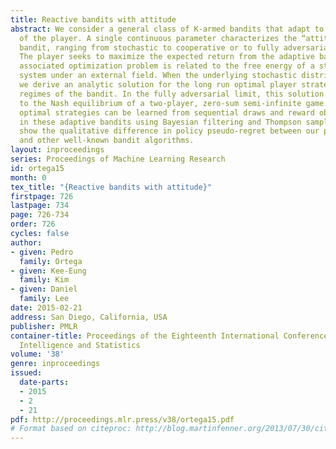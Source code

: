 ```yaml
---
title: Reactive bandits with attitude
abstract: We consider a general class of K-armed bandits that adapt to the actions
  of the player. A single continuous parameter characterizes the “attitude” of the
  bandit, ranging from stochastic to cooperative or to fully adversarial in nature.
  The player seeks to maximize the expected return from the adaptive bandit, and the
  associated optimization problem is related to the free energy of a statistical mechanical
  system under an external field. When the underlying stochastic distribution is Gaussian,
  we derive an analytic solution for the long run optimal player strategy for different
  regimes of the bandit. In the fully adversarial limit, this solution is equivalent
  to the Nash equilibrium of a two-player, zero-sum semi-infinite game. We show how
  optimal strategies can be learned from sequential draws and reward observations
  in these adaptive bandits using Bayesian filtering and Thompson sampling.  Results
  show the qualitative difference in policy pseudo-regret between our proposed strategy
  and other well-known bandit algorithms.
layout: inproceedings
series: Proceedings of Machine Learning Research
id: ortega15
month: 0
tex_title: "{Reactive bandits with attitude}"
firstpage: 726
lastpage: 734
page: 726-734
order: 726
cycles: false
author:
- given: Pedro
  family: Ortega
- given: Kee-Eung
  family: Kim
- given: Daniel
  family: Lee
date: 2015-02-21
address: San Diego, California, USA
publisher: PMLR
container-title: Proceedings of the Eighteenth International Conference on Artificial
  Intelligence and Statistics
volume: '38'
genre: inproceedings
issued:
  date-parts:
  - 2015
  - 2
  - 21
pdf: http://proceedings.mlr.press/v38/ortega15.pdf
# Format based on citeproc: http://blog.martinfenner.org/2013/07/30/citeproc-yaml-for-bibliographies/
---
```


